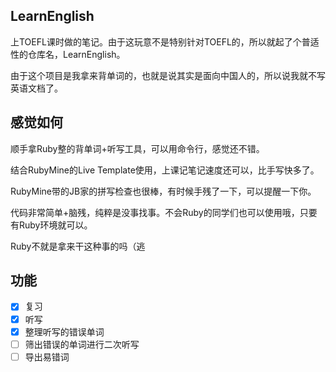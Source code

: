 ## LearnEnglish

上TOEFL课时做的笔记。由于这玩意不是特别针对TOEFL的，所以就起了个普适性的仓库名，LearnEnglish。

由于这个项目是我拿来背单词的，也就是说其实是面向中国人的，所以说我就不写英语文档了。

## 感觉如何

顺手拿Ruby整的背单词+听写工具，可以用命令行，感觉还不错。

结合RubyMine的Live Template使用，上课记笔记速度还可以，比手写快多了。

RubyMine带的JB家的拼写检查也很棒，有时候手残了一下，可以提醒一下你。

代码非常简单+脑残，纯粹是没事找事。不会Ruby的同学们也可以使用哦，只要有Ruby环境就可以。

Ruby不就是拿来干这种事的吗（逃

## 功能

+ [X] 复习
+ [X] 听写
+ [X] 整理听写的错误单词
+ [ ] 筛出错误的单词进行二次听写
+ [ ] 导出易错词
